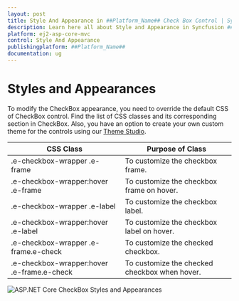```yaml
---
layout: post
title: Style And Appearance in ##Platform_Name## Check Box Control | Syncfusion
description: Learn here all about Style and Appearance in Syncfusion ##Platform_Name## Check Box control of Syncfusion Essential JS 2 and more.
platform: ej2-asp-core-mvc
control: Style And Appearance
publishingplatform: ##Platform_Name##
documentation: ug
---
```



# Styles and Appearances

To modify the CheckBox appearance, you need to override the default CSS of CheckBox control. Find the list of CSS classes and its corresponding section in CheckBox. Also, you have an option to create your own custom theme for the controls using our [Theme Studio](https://ej2.syncfusion.com/themestudio/?theme=material).

| CSS Class | Purpose of Class |
| ----- | ----- |
| .e-checkbox-wrapper .e-frame | To customize the checkbox frame. |
| .e-checkbox-wrapper:hover .e-frame | To customize the checkbox frame on hover. |
| .e-checkbox-wrapper .e-label | To customize the checkbox label. |
| .e-checkbox-wrapper:hover .e-label | To customize the checkbox label on hover. |
| .e-checkbox-wrapper .e-frame.e-check | To customize the checked checkbox. |
| .e-checkbox-wrapper:hover .e-frame.e-check | To customize the checked checkbox when hover. |

![ASP.NET Core CheckBox Styles and Appearances](images/checkbox-style-and-appearance.png)